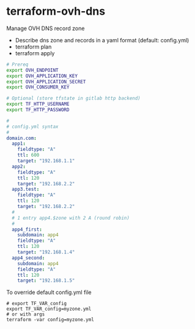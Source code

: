 # terraform-ovh-dns

Manage OVH DNS record zone

- Describe dns zone and records in a yaml format (default: config.yml)
- terraform plan
- terraform apply

```bash
# Prereq
export OVH_ENDPOINT
export OVH_APPLICATION_KEY
export OVH_APPLICATION_SECRET
export OVH_CONSUMER_KEY

# Optional (store tfstate in gitlab http backend)
export TF_HTTP_USERNAME
export TF_HTTP_PASSWORD
```

```yaml
#
# config.yml syntax
#
domain.com:
  app1:
    fieldtype: "A"
    ttl: 600
    target: "192.168.1.1"
  app2:
    fieldtype: "A"
    ttl: 120
    target: "192.168.2.2"
  app3.test:
    fieldtype: "A"
    ttl: 120
    target: "192.168.2.2"
  #
  # 1 entry app4.$zone with 2 A (round robin)
  #
  app4_first:
    subdomain: app4
    fieldtype: "A"
    ttl: 120
    target: "192.168.1.4"
  app4_second:
    subdomain: app4
    fieldtype: "A"
    ttl: 120
    target: "192.168.1.5"
```

To override default config.yml file
```
# export TF_VAR_config
export TF_VAR_config=myzone.yml
# or with args
terraform -var config=myzone.yml
```
